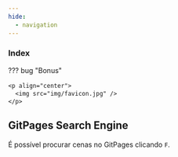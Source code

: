 ```yaml
---
hide:
  - navigation
---
```

### Index 


??? bug "Bonus"

    <p align="center">
      <img src="img/favicon.jpg" />
    </p>
## **GitPages Search Engine**
É possível procurar cenas no GitPages clicando `F`.
